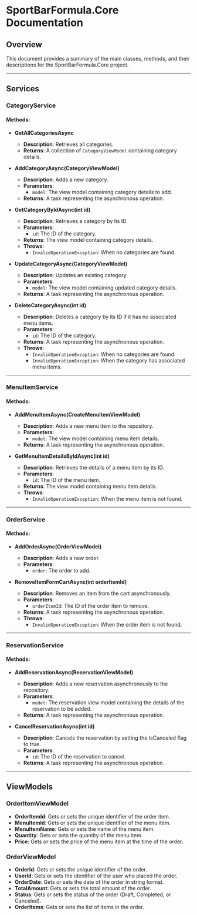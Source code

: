 # SportBarFormula.Core Documentation

## Overview
This document provides a summary of the main classes, methods, and their descriptions for the SportBarFormula.Core project.

---

## Services

### CategoryService
#### Methods:
- **GetAllCategoriesAsync**
  - **Description**: Retrieves all categories.
  - **Returns**: A collection of `CategoryViewModel` containing category details.

- **AddCategoryAsync(CategoryViewModel)**
  - **Description**: Adds a new category.
  - **Parameters**:
    - `model`: The view model containing category details to add.
  - **Returns**: A task representing the asynchronous operation.

- **GetCategoryByIdAsync(int id)**
  - **Description**: Retrieves a category by its ID.
  - **Parameters**:
    - `id`: The ID of the category.
  - **Returns**: The view model containing category details.
  - **Throws**:
    - `InvalidOperationException`: When no categories are found.

- **UpdateCategoryAsync(CategoryViewModel)**
  - **Description**: Updates an existing category.
  - **Parameters**:
    - `model`: The view model containing updated category details.
  - **Returns**: A task representing the asynchronous operation.

- **DeleteCategoryAsync(int id)**
  - **Description**: Deletes a category by its ID if it has no associated menu items.
  - **Parameters**:
    - `id`: The ID of the category.
  - **Returns**: A task representing the asynchronous operation.
  - **Throws**:
    - `InvalidOperationException`: When no categories are found.
    - `InvalidOperationException`: When the category has associated menu items.

---

### MenuItemService
#### Methods:
- **AddMenuItemAsync(CreateMenuItemViewModel)**
  - **Description**: Adds a new menu item to the repository.
  - **Parameters**:
    - `model`: The view model containing menu item details.
  - **Returns**: A task representing the asynchronous operation.

- **GetMenuItemDetailsByIdAsync(int id)**
  - **Description**: Retrieves the details of a menu item by its ID.
  - **Parameters**:
    - `id`: The ID of the menu item.
  - **Returns**: The view model containing menu item details.
  - **Throws**:
    - `InvalidOperationException`: When the menu item is not found.

---

### OrderService
#### Methods:
- **AddOrderAsync(OrderViewModel)**
  - **Description**: Adds a new order.
  - **Parameters**:
    - `order`: The order to add.

- **RemoveItemFormCartAsync(int orderItemId)**
  - **Description**: Removes an item from the cart asynchronously.
  - **Parameters**:
    - `orderItemId`: The ID of the order item to remove.
  - **Returns**: A task representing the asynchronous operation.
  - **Throws**:
    - `InvalidOperationException`: When the order item is not found.

---

### ReservationService
#### Methods:
- **AddReservationAsync(ReservationViewModel)**
  - **Description**: Adds a new reservation asynchronously to the repository.
  - **Parameters**:
    - `model`: The reservation view model containing the details of the reservation to be added.
  - **Returns**: A task representing the asynchronous operation.

- **CancelReservationAsync(int id)**
  - **Description**: Cancels the reservation by setting the IsCanceled flag to true.
  - **Parameters**:
    - `id`: The ID of the reservation to cancel.
  - **Returns**: A task representing the asynchronous operation.

---

## ViewModels

### OrderItemViewModel
- **OrderItemId**: Gets or sets the unique identifier of the order item.
- **MenuItemId**: Gets or sets the unique identifier of the menu item.
- **MenuItemName**: Gets or sets the name of the menu item.
- **Quantity**: Gets or sets the quantity of the menu item.
- **Price**: Gets or sets the price of the menu item at the time of the order.

### OrderViewModel
- **OrderId**: Gets or sets the unique identifier of the order.
- **UserId**: Gets or sets the identifier of the user who placed the order.
- **OrderDate**: Gets or sets the date of the order in string format.
- **TotalAmount**: Gets or sets the total amount of the order.
- **Status**: Gets or sets the status of the order (Draft, Completed, or Canceled).
- **OrderItems**: Gets or sets the list of items in the order.
